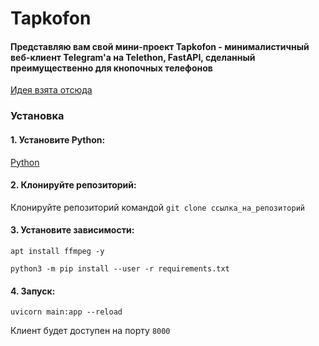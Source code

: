 # Tapkofon

#### Представляю вам свой мини-проект Tapkofon - минималистичный веб-клиент Telegram'а на Telethon, FastAPI, сделанный преимущественно для кнопочных телефонов

[Идея взята отсюда](https://github.com/xadjilut/microclient)

### Установка

#### 1. Установите Python:
[Python](https://www.python.org/downloads/)

#### 2. Клонируйте репозиторий:
Клонируйте репозиторий командой `git clone ссылка_на_репозиторий`

#### 3. Установите зависимости:

`apt install ffmpeg -y`


`python3 -m pip install --user -r requirements.txt`

#### 4. Запуск:

`uvicorn main:app --reload`

Клиент будет доступен на порту `8000`